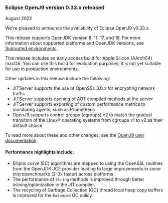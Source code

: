<!--
Copyright (c) 2017, 2022 IBM Corp. and others

This program and the accompanying materials are made available under
the terms of the Eclipse Public License 2.0 which accompanies this
distribution and is available at https://www.eclipse.org/legal/epl-2.0/
or the Apache License, Version 2.0 which accompanies this distribution and
is available at https://www.apache.org/licenses/LICENSE-2.0.

This Source Code may also be made available under the following
Secondary Licenses when the conditions for such availability set
forth in the Eclipse Public License, v. 2.0 are satisfied: GNU
General Public License, version 2 with the GNU Classpath
Exception [1] and GNU General Public License, version 2 with the
OpenJDK Assembly Exception [2].

[1] https://www.gnu.org/software/classpath/license.html
[2] http://openjdk.java.net/legal/assembly-exception.html

SPDX-License-Identifier: EPL-2.0 OR Apache-2.0 OR GPL-2.0 WITH Classpath-exception-2.0 OR LicenseRef-GPL-2.0 WITH Assembly-exception

The project website pages cannot be redistributed
-->

### Eclipse OpenJ9 version 0.33.x released

August 2022

We're pleased to announce the availability of Eclipse OpenJ9 v0.33.x.

This release supports OpenJDK version 8, 11, 17, and 18. For more information about supported platforms and OpenJDK versions,
see [Supported environments](https://www.eclipse.org/openj9/docs/openj9_support/).

This release includes an early access build for Apple Silicon (AArch64) macOS. You can use this build for evaluation purposes;
it is not yet suitable for use in production environments.

Other updates in this release include the following:

- JITServer supports the use of OpenSSL 3.0.x for encrypting network traffic
- JITServer supports caching of AOT compiled methods at the server
- JITServer supports exporting of custom performance metrics to monitoring agents, such as Prometheus
- OpenJ9 supports control groups (cgroups) v2 to match the gradual transition of the Linux&reg; operating systems from cgroups v1 to v2 as their default choice

To read more about these and other changes, see the [OpenJ9 user documentation](https://www.eclipse.org/openj9/docs/openj9_releases/).

#### Performance highlights include:

- Elliptic curve (EC) algorithms are mapped to using the OpenSSL routines from the OpenJDK JCE provider leading to large improvements in some microbenchmarks (2-3x faster) across platforms.
- The performance of `String` methods is improved through better inlining/optimization in the JIT compiler.
- The recycling of Garbage Collection (GC) thread local heap copy buffers is improved for the `balanced` GC policy.
